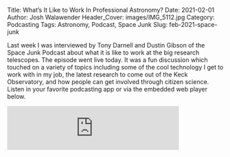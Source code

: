 Title: What’s It Like to Work In Professional Astronomy?
Date: 2021-02-01
Author: Josh Walawender
Header_Cover: images/IMG_5112.jpg
Category: Podcasting
Tags: Astronomy, Podcast, Space Junk
Slug: feb-2021-space-junk

Last week I was interviewed by Tony Darnell and Dustin Gibson of the Space Junk Podcast about what it is like to work at the big research telescopes.  The episode went live today.  It was a fun discussion which touched on a variety of topics including some of the cool technology I get to work with in my job, the latest research to come out of the Keck Observatory, and how people can get involved through citizen science.  Listen in your favorite podcasting app or via the embedded web player below.

<iframe src="https://anchor.fm/spacejunk/embed/episodes/Whats-It-Like-to-Work-In-Professional-Astronomy-eppbsb/a-a4gt00i" height="102px" width="400px" frameborder="0" scrolling="no"></iframe>

